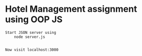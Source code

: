 # Hotel Management assignment using OOP JS
	
	Start JSON server using
		node server.js
	
	
	Now visit localhost:3000 
